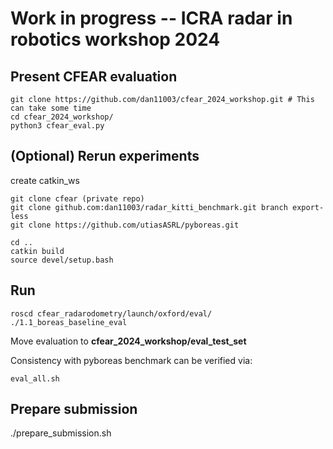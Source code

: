 # Work in progress -- ICRA radar in robotics workshop 2024
## Present CFEAR evaluation

```
git clone https://github.com/dan11003/cfear_2024_workshop.git # This can take some time
cd cfear_2024_workshop/
python3 cfear_eval.py
```

## (Optional) Rerun experiments

create catkin_ws
```
git clone cfear (private repo)
git clone github.com:dan11003/radar_kitti_benchmark.git branch export-less
git clone https://github.com/utiasASRL/pyboreas.git

cd ..
catkin build
source devel/setup.bash
```

## Run
```
roscd cfear_radarodometry/launch/oxford/eval/
./1.1_boreas_baseline_eval 
```
Move evaluation to **cfear_2024_workshop/eval_test_set**

Consistency with pyboreas benchmark can be verified via:
```
eval_all.sh
```

## Prepare submission
./prepare_submission.sh


